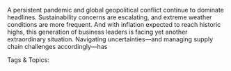 A persistent pandemic and global geopolitical conflict continue to dominate 
headlines. Sustainability concerns are escalating, and extreme weather  
conditions are more frequent. And with inflation expected to reach historic highs, 
this generation of business leaders is facing yet another extraordinary situation. 
Navigating uncertainties—and managing supply chain challenges accordingly—has 

   Tags & Topics:
   
